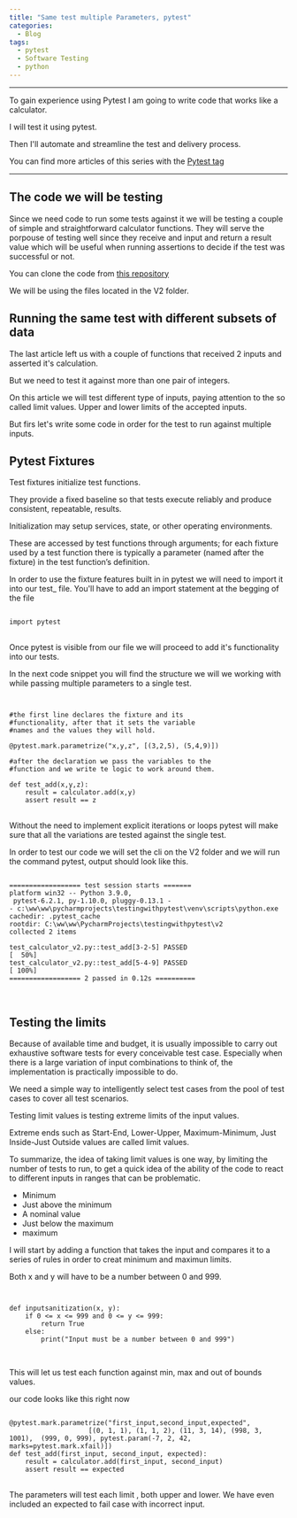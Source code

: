 ```yaml
---
title: "Same test multiple Parameters, pytest"
categories:
  - Blog
tags:
  - pytest
  - Software Testing
  - python
---
```

<hr>
To gain experience using Pytest I am going to write code that works like a calculator.

I will test it using pytest.

Then I'll automate and streamline the test and delivery process.

You can find more articles of this series with the  <a href="https://estebanherlein.github.io/tags/#pytest">Pytest tag</a>  
<hr>

<h2>The code we will be testing</h2>

Since we need code to run some tests against it we will be testing a couple of simple and straightforward calculator functions. They will serve the porpouse of testing well since they receive and input and return a result value which will be useful when running assertions to decide if the test was successful or not.

You can clone the code from  <a href="https://github.com/estebanherlein/introtopytest">this repository</a>

We will be using the files located in the V2 folder.

<h2>Running the same test with different subsets of data</h2>

The last article left us with a couple of functions that received 2 inputs and asserted it's calculation.

But we need to test it against more than one pair of integers.

On this article we will test different type of inputs, paying attention to the so called limit values. Upper and lower limits of the accepted inputs. 

But firs let's write some code in order for the test to run against multiple inputs.

<h2>Pytest Fixtures</h2>

Test fixtures initialize test functions. 

They provide a fixed baseline so that tests execute reliably and produce consistent, repeatable, results. 

Initialization may setup services, state, or other operating environments. 

These are accessed by test functions through arguments; for each fixture used by a test function there is typically a parameter (named after the fixture) in the test function’s definition.

In order to use the fixture features built in in pytest we will need to import it into our test_ file. You'll have to add an import statement at the begging of the file

<pre>
<code>
import pytest
</code>
</pre>

Once pytest is visible from our file we will proceed to add it's functionality into our tests.

In the next code snippet you will find the structure we will we working with while passing multiple parameters to a single test.

<pre>
<code>

#the first line declares the fixture and its 
#functionality, after that it sets the variable
#names and the values they will hold.

@pytest.mark.parametrize("x,y,z", [(3,2,5), (5,4,9)])

#after the declaration we pass the variables to the
#function and we write te logic to work around them.

def test_add(x,y,z):
    result = calculator.add(x,y)
    assert result == z
</code>
</pre>

Without the need to implement explicit iterations or loops pytest will make sure that all the variations are tested against the single test.


In order to test our code we will set the cli on the V2 folder and we will run the command pytest, output should look like this.

<pre>
<code>
================== test session starts =======
platform win32 -- Python 3.9.0,
 pytest-6.2.1, py-1.10.0, pluggy-0.13.1 -
- c:\ww\ww\pycharmprojects\testingwithpytest\venv\scripts\python.exe
cachedir: .pytest_cache
rootdir: C:\ww\ww\PycharmProjects\testingwithpytest\v2
collected 2 items

test_calculator_v2.py::test_add[3-2-5] PASSED
[  50%]
test_calculator_v2.py::test_add[5-4-9] PASSED
[ 100%]
================== 2 passed in 0.12s ==========

</code>
</pre>


<h2>Testing the limits </h2>

Because of available time and budget, it is usually impossible to carry out exhaustive software tests for every conceivable test case. Especially when there is a large variation of input combinations to think of, the implementation is practically impossible to do.

We need a simple way to intelligently select test cases from the pool of test cases to cover all test scenarios.

Testing limit values ​​is testing extreme limits of the input values.

Extreme ends such as Start-End, Lower-Upper, Maximum-Minimum, Just Inside-Just Outside values ​​are called limit values. 

To summarize, the idea of taking limit values is one way, by limiting the number of tests to run, to get a quick idea of the ability of the code to react to different inputs in ranges that can be problematic.



<ul>
<li>Minimum</li>
<li>Just above the minimum</li>
<li>A nominal value</li>
<li>Just below the maximum</li>
<li>maximum</li>
</ul>

I will start by adding a function that takes the input and compares it to a series of rules in order to creat minimum and maximun limits.

Both x and y will have to be a number between 0 and 999.

<pre>
<code>

def inputsanitization(x, y):
    if 0 <= x <= 999 and 0 <= y <= 999:
        return True
    else:
        print("Input must be a number between 0 and 999")

</code>
</pre>


This will let us test each function against min, max and out of bounds values.

our code looks like this right now

<pre>
<code>
@pytest.mark.parametrize("first_input,second_input,expected",
					[(0, 1, 1), (1, 1, 2), (11, 3, 14), (998, 3, 1001),  (999, 0, 999), pytest.param(-7, 2, 42, marks=pytest.mark.xfail)])
def test_add(first_input, second_input, expected):
    result = calculator.add(first_input, second_input)
    assert result == expected
</code>
</pre>


The parameters will test each limit , both upper and lower. We have even included an expected to fail case with incorrect input.